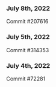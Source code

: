 ### July 8th, 2022

Commit #207616

### July 5th, 2022

Commit #314353


### July 4th, 2022

Commit #72281
